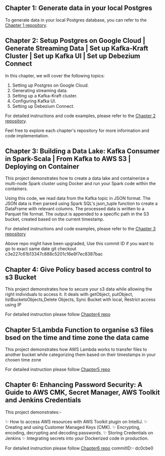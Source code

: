 
## Chapter 1: Generate data in your local Postgres

To generate data in your local Postgres database, you can refer to the [Chapter 1 repository](https://github.com/Noosarpparashar/startupv2/tree/master/python/dataGenerator/ecart).

## Chapter 2: Setup Postgres on Google Cloud | Generate Streaming Data | Set up Kafka-Kraft Cluster | Set up Kafka UI | Set up Debezium Connect

In this chapter, we will cover the following topics:

1. Setting up Postgres on Google Cloud.
2. Generating streaming data.
3. Setting up a Kafka-Kraft cluster.
4. Configuring Kafka UI.
5. Setting up Debezium Connect.

For detailed instructions and code examples, please refer to the [Chapter 2 repository](https://github.com/Noosarpparashar/startupv2/tree/master/python/dataGenerator/ecart_v2).

Feel free to explore each chapter's repository for more information and code implementation.

## Chapter 3: Building a Data Lake: Kafka Consumer in Spark-Scala | From Kafka to AWS S3 | Deploying on Container

This project demonstrates how to create a data lake and containerize a multi-node Spark cluster using Docker and run your Spark code within the containers.

Using this code, we read data from the Kafka topic in JSON format. The JSON data is then parsed using Spark SQL's json_tuple function to create a DataFrame with relevant columns. The processed data is written to a Parquet file format. The output is appended to a specific path in the S3 bucket, created based on the current timestamp.

For detailed instructions and code examples, please refer to the [Chapter 3 repository](https://github.com/Noosarpparashar/ecart-migration)

Above repo might have been upgraded, Use this commit ID if you want to go to exact same date
git checkout c3e227c61b13347c888c5201c16e8f7ec8387bac
## Chapter 4: Give Policy based access control to s3 Bucket

This project demonstrates how to  secure your s3 data  while allowing the right individuals to access it.
It deals with getObject, putObject, listBucketsObjects,Delete Objects, Sync Bucket with local, Restrict access using IP

For detailed instruction please follow [Chapter4 repo](https://github.com/Noosarpparashar/howTo/blob/main/AttachPolicyIns3.txt)

## Chapter 5:Lambda Function to organise s3 files bsed on the time and time zone the data came

This project demonstrates how AWS Lambda works to transfer files to another bucket while categorizing them based on their timestamps in your chosen time zone

For detailed instruction please follow [Chapter5 repo](https://github.com/Noosarpparashar/howTo/blob/main/TransferAndCategoriseFilesUsingLambda.txt)

## Chapter 6: Enhancing Password Security: A Guide to AWS CMK, Secret Manager, AWS Toolkit and Jenkins Credentials

This project demonstrates:-

✨ How to access AWS resources with AWS Toolkit plugin on IntelliJ.
✨ Creating and using Customer Managed Keys (CMK).
✨ Encrypting, encoding, decrypting and decoding passwords.
✨ Storing Credentials on Jenkins
✨ Integrating secrets into your Dockerized code in production.

For detailed instruction please follow [Chapter6 repo](https://github.com/Noosarpparashar/ecart-migration) commitID:- dc0cbe0


